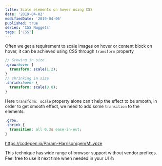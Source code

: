 ```yaml
---
title: Scale elements on hover using CSS
date: '2019-04-02'
modifiedDate: '2019-04-06'
published: true
series: 'CSS Nuggets'
tags: ['CSS']
---
```


Often we get a requirement to scale images on hover or content block on hover, it can be achieved using CSS through `transform` property

```scss
// Growing in size
.grow:hover {
  transform: scale(1.2);
}
// shrinking in size
.shrink:hover {
  transform: scale(0.8);
}
```

Here `transform: scale` property alone can't help the effect to be smooth, in order to get smooth effect, we need to add some `transition` to the elements.

```scss
.grow,
.shrink {
  transition: all 0.3s ease-in-out;
}
```

https://codepen.io/Param-Harrison/pen/MLypze

This technique has wide range of browser support without vendor prefixes. Feel free to use it next time when needed in your UI 👍
